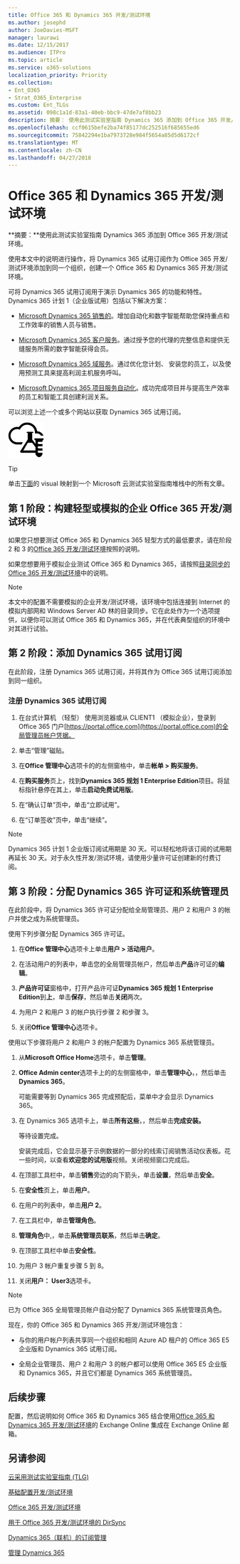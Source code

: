 ```yaml
---
title: Office 365 和 Dynamics 365 开发/测试环境
ms.author: josephd
author: JoeDavies-MSFT
manager: laurawi
ms.date: 12/15/2017
ms.audience: ITPro
ms.topic: article
ms.service: o365-solutions
localization_priority: Priority
ms.collection:
- Ent_O365
- Strat_O365_Enterprise
ms.custom: Ent_TLGs
ms.assetid: 098c1a1d-83a1-40eb-bbc9-47de7af8bb23
description: 摘要： 使用此测试实验室指南 Dynamics 365 添加到 Office 365 开发/测试环境。
ms.openlocfilehash: ccf0615befe2ba74f85177dc252516f685655ed6
ms.sourcegitcommit: 75842294e1ba7973728e984f5654a85d5d6172cf
ms.translationtype: MT
ms.contentlocale: zh-CN
ms.lasthandoff: 04/27/2018
---
```

# <a name="office-365-and-dynamics-365-devtest-environment"></a>Office 365 和 Dynamics 365 开发/测试环境

 **摘要：**使用此测试实验室指南 Dynamics 365 添加到 Office 365 开发/测试环境。
  
使用本文中的说明进行操作，将 Dynamics 365 试用订阅作为 Office 365 开发/测试环境添加到同一个组织，创建一个 Office 365 和 Dynamics 365 开发/测试环境。
  
可将 Dynamics 365 试用订阅用于演示 Dynamics 365 的功能和特性。Dynamics 365 计划 1（企业版试用）包括以下解决方案：
  
- [Microsoft Dynamics 365 销售的](https://www.microsoft.com/dynamics365/sales)。增加自动化和数字智能帮助您保持重点和工作效率的销售人员与销售。
    
- [Microsoft Dynamics 365 客户服务](https://www.microsoft.com/dynamics365/customer-service)。通过授予您的代理的完整信息和提供无缝服务所需的数字智能获得会员。
    
- [Microsoft Dynamics 365 域服务](https://www.microsoft.com/dynamics365/field-service)。通过优化您计划、 安装您的员工，以及使用预测工具来提高利润主机服务呼叫。
    
- [Microsoft Dynamics 365 项目服务自动化](https://www.microsoft.com/en-us/dynamics365/project-service-automation)。成功完成项目并与提高生产效率的员工和智能工具创建利润关系。
    
可以浏览上述一个或多个网站以获取 Dynamics 365 试用订阅。
  
![Microsoft 云中的测试实验室指南](images/24ad0d1b-3274-40fb-972a-b8188b7268d1.png)
  
> [!TIP]
> 单击[下面](http://aka.ms/catlgstack)的 visual 映射到一个 Microsoft 云测试实验室指南堆栈中的所有文章。
  
## <a name="phase-1-build-out-your-lightweight-or-simulated-enterprise-office-365-devtest-environment"></a>第 1 阶段：构建轻型或模拟的企业 Office 365 开发/测试环境

如果您只想要测试 Office 365 和 Dynamics 365 轻型方式的最低要求，请在阶段 2 和 3 的[Office 365 开发/测试环境](office-365-dev-test-environment.md)按照的说明。
  
如果您想要用于模拟企业测试 Office 365 和 Dynamics 365，请按照[目录同步的 Office 365 开发/测试环境](dirsync-for-your-office-365-dev-test-environment.md)中的说明。
  
> [!NOTE]
> 本文中的配置不需要模拟的企业开发/测试环境，该环境中包括连接到 Internet 的模拟内部网和 Windows Server AD 林的目录同步。它在此处作为一个选项提供，以便你可以测试 Office 365 和 Dynamics 365，并在代表典型组织的环境中对其进行试验。 
  
## <a name="phase-2-add-a-dynamics-365-trial-subscription"></a>第 2 阶段：添加 Dynamics 365 试用订阅

在此阶段，注册 Dynamics 365 试用订阅，并将其作为 Office 365 试用订阅添加到同一组织。
  
### <a name="sign-up-for-a-dynamics-365-trial-subscription"></a>注册 Dynamics 365 试用订阅

1. 在台式计算机 （轻型） 使用浏览器或从 CLIENT1 （模拟企业），登录到 Office 365 门户[https://portal.office.com](https://portal.office.com)的全局管理员帐户凭据。
    
2. 单击“管理”磁贴。
    
3. 在**Office 管理中心**选项卡的的左侧窗格中，单击**帐单 > 购买服务**。
    
4. 在**购买服务**页上，找到**Dynamics 365 规划 1 Enterprise Edition**项目。将鼠标指针悬停在其上，单击**启动免费试用版**。
    
5. 在“确认订单”页中，单击“立即试用”。
    
6. 在“订单签收”页中，单击“继续”。
    
> [!NOTE]
> Dynamics 365 计划 1 企业版订阅试用期是 30 天。可以轻松地将该订阅的试用期再延长 30 天。对于永久性开发/测试环境，请使用少量许可证创建新的付费订阅。 
  
## <a name="phase-3-assign-dynamics-365-licenses-and-system-administrators"></a>第 3 阶段：分配 Dynamics 365 许可证和系统管理员

在此阶段中，将 Dynamics 365 许可证分配给全局管理员、用户 2 和用户 3 的帐户并使之成为系统管理员。
  
使用下列步骤分配 Dynamics 365 许可证。
  
1. 在**Office 管理中心**选项卡上单击**用户 > 活动用户**。
    
2. 在活动用户的列表中，单击您的全局管理员帐户，然后单击**产品**许可证的**编辑**。
    
3. **产品许可证**窗格中，打开产品许可证**Dynamics 365 规划 1 Enterprise Edition**到**上**，单击**保存**，然后单击**关闭**两次。
    
4. 为用户 2 和用户 3 的帐户执行步骤 2 和步骤 3。
    
5. 关闭**Office 管理中心**选项卡。
    
使用以下步骤将用户 2 和用户 3 的帐户配置为 Dynamics 365 系统管理员。
  
1. 从**Microsoft Office Home**选项卡，单击**管理**。
    
2. **Office Admin center**选项卡上的的左侧窗格中，单击**管理中心**，，然后单击**Dynamics 365**。
    
    可能需要等到 Dynamics 365 完成预配后，菜单中才会显示 Dynamics 365。
    
3. 在 Dynamics 365 选项卡上，单击**所有这些**，，然后单击**完成安装。**
    
    等待设置完成。
    
    安装完成后，它会显示基于示例数据的一部分的线索订阅销售活动仪表板。花一些时间，以查看**欢迎您的试用版**视频。关闭视频窗口完成后。
    
4. 在顶部工具栏中，单击**销售**旁边的向下箭头，单击**设置**，然后单击**安全**。
    
5. 在**安全性**页上，单击**用户**。
    
6. 在用户的列表中，单击**用户 2**。
    
7. 在工具栏中，单击**管理角色**。
    
8. **管理角色**中,，单击**系统管理员联系**，然后单击**确定**。
    
9. 在顶部工具栏中单击**安全性**。
    
10. 为用户 3 帐户重复步骤 5 到 8。
    
11. 关闭**用户： User3**选项卡。
    
> [!NOTE]
> 已为 Office 365 全局管理员帐户自动分配了 Dynamics 365 系统管理员角色。 
  
现在，你的 Office 365 和 Dynamics 365 开发/测试环境包含：
  
- 与你的用户帐户列表共享同一个组织和相同 Azure AD 租户的 Office 365 E5 企业版和 Dynamics 365 试用订阅。
    
- 全局企业管理员、用户 2 和用户 3 的帐户都可以使用 Office 365 E5 企业版和 Dynamics 365，并且它们都是 Dynamics 365 系统管理员。
    
## <a name="next-step"></a>后续步骤

配置，然后说明如何 Office 365 和 Dynamics 365 结合使用[Office 365 和 Dynamics 365 开发/测试环境](exchange-online-integration-for-your-office-365-and-dynamics-365-dev-test-enviro.md)的 Exchange Online 集成在 Exchange Online 邮箱。
  
## <a name="see-also"></a>另请参阅

[云采用测试实验室指南 (TLG)](cloud-adoption-test-lab-guides-tlgs.md)
  
[基础配置开发/测试环境](base-configuration-dev-test-environment.md)
  
[Office 365 开发/测试环境](office-365-dev-test-environment.md)
  
[用于 Office 365 开发/测试环境的 DirSync](dirsync-for-your-office-365-dev-test-environment.md)

[Dynamics 365（联机）的订阅管理](https://technet.microsoft.com/library/jj679903.aspx)
  
[管理 Dynamics 365](https://technet.microsoft.com/library/dn531101.aspx)


